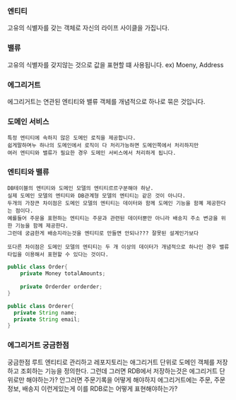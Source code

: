 ### 엔티티
고유의 식별자를 갖는 객체로 자신의 라이프 사이클을 가집니다.

### 밸류
고유의 식별자를 갖지않는 것으로 값을 표현할 떄 사용됩니다.
ex) Moeny, Address


### 에그리거트
에그리거트는 연관된 엔티티와 밸류 객체를 개념적으로 하나로 묶은 것입니다.


### 도메인 서비스
```
특정 엔티티에 속하지 않은 도메인 로직을 제공합니다.
쉽게말하며누 하나의 도메인에서 로직이 다 처리가능하면 도메인쪽에서 처리하지만
여러 엔티티와 밸류가 필요한 경우 도메인 서비스에서 처리하게 됩니다.
```

### 엔티티와 밸류
```
DB테이블의 엔티티와 도메인 모델의 엔티티르르구분해야 하낟.
실제 도메인 모델의 엔티티와 DB관계형 모델의 엔티티는 같은 것이 아니다.
두개의 가장큰 차이점은 도메인 모델의 엔티티는 데이터와 함께 도메인 기능을 함꼐 제공한다는 점이다.
예를들어 주문을 표현하는 엔티티는 주문과 관련된 데이터뿐만 아니라 배송지 주소 변긍을 위한 기능을 함께 제공한다.
그런데 궁금한게 배송지라는것을 엔티티로 만들면 안되나??? 잘못된 설계인가보다

또다른 차이점은 도메인 모델의 엔티티는 두 개 이상의 데이터가 개념적으로 하나인 경우 밸류 타입을 이용해서 표현할 수 있다는 것이다.
```

```java
public class Order{
    private Money totalAmounts;
    
    private Orderder orderder;
}

public class Orderer{
  private String name;
  private String email;
}
```

### 에그리거트 궁금한점
궁금한점 루트 엔티티로 관리하고 
레포지토리는 애그리거트 단위로 도메인 객체를 저장하고 조회하는 기능을 정의한다.
그런데 그러면 RDB에서 저장하는것은 에그리거트 단위로만 해야하는가? 안그러면 주문기록을 어떻게 해야하지 
에그리거트에는 주문, 주문정보, 배송지 이런게있는게 이를 RDB로는 어떻게 표현해야하는가?

